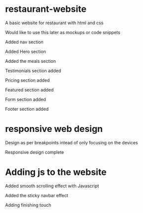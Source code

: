 # restaurant-website

A basic website for restaurant with html and css

Would like to use this later as mockups or code snippets

Added nav section

Added Hero section

Added the meals section

Testimonials section added

Pricing section added

Featured section added

Form section added

Footer section added

# responsive web design

Design as per breakpoints intead of only focusing on the devices

Responsive design complete

# Adding js to the website

Added smooth scrolling effect with Javascript

Added the sticky navbar effect

Adding finishing touch
